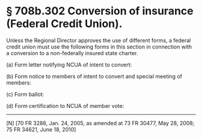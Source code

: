 # § 708b.302   Conversion of insurance (Federal Credit Union).

Unless the Regional Director approves the use of different forms, a federal credit union must use the following forms in this section in connection with a conversion to a non-federally insured state charter.


(a) Form letter notifying NCUA of intent to convert:


(b) Form notice to members of intent to convert and special meeting of members:


(c) Form ballot:


(d) Form certification to NCUA of member vote:



---

[N] [70 FR 3288, Jan. 24, 2005, as amended at 73 FR 30477, May 28, 2008; 75 FR 34621, June 18, 2010]




